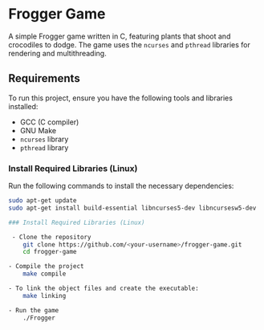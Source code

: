 # Frogger Game

A simple Frogger game written in C, featuring plants that shoot and crocodiles to dodge. The game uses the `ncurses` and `pthread` libraries for rendering and multithreading.

## Requirements

To run this project, ensure you have the following tools and libraries installed:

- GCC (C compiler)
- GNU Make
- `ncurses` library
- `pthread` library

### Install Required Libraries (Linux)

Run the following commands to install the necessary dependencies:

```bash
sudo apt-get update
sudo apt-get install build-essential libncurses5-dev libncursesw5-dev

### Install Required Libraries (Linux)

 - Clone the repository
    git clone https://github.com/<your-username>/frogger-game.git
    cd frogger-game

- Compile the project
    make compile

- To link the object files and create the executable:
    make linking

- Run the game
    ./Frogger

